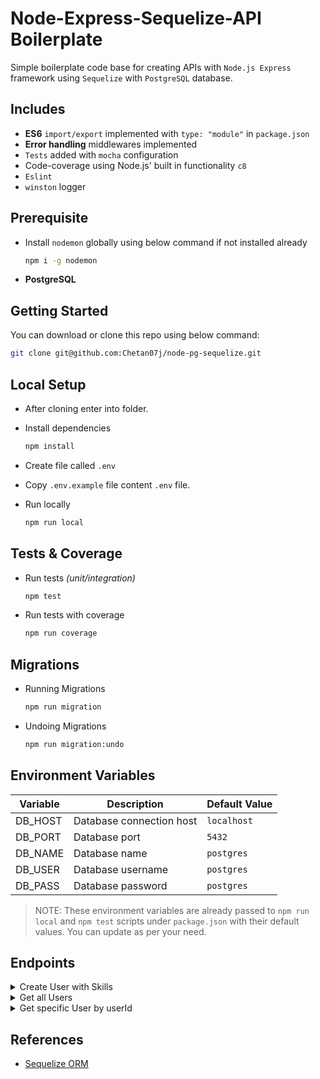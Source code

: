 # Node-Express-Sequelize-API Boilerplate

Simple boilerplate code base for creating APIs with `Node.js Express` framework using `Sequelize` with `PostgreSQL` database.

## Includes

- **ES6** `import/export` implemented with `type: "module"` in `package.json`
- **Error handling** middlewares implemented
- `Tests` added with `mocha` configuration
- Code-coverage using Node.js' built in functionality `c8`
- `Eslint`
- `winston` logger

## Prerequisite

- Install `nodemon` globally using below command if not installed already

  ```sh
  npm i -g nodemon
  ```

- **PostgreSQL**

## Getting Started

You can download or clone this repo using below command:

```sh
git clone git@github.com:Chetan07j/node-pg-sequelize.git
```

## Local Setup

- After cloning enter into folder.
- Install dependencies

  ```sh
  npm install
  ```

- Create file called `.env`
- Copy `.env.example` file content `.env` file.

- Run locally

  ```sh
  npm run local
  ```

## Tests & Coverage

- Run tests *(unit/integration)*

  ```sh
  npm test
  ```

- Run tests with coverage

  ```sh
  npm run coverage
  ```

## Migrations

- Running Migrations

  ```sh
  npm run migration
  ```

- Undoing Migrations

  ```sh
  npm run migration:undo
  ```

## Environment Variables

| Variable | Description              | Default Value |
| -------- | ------------------------ | ------------- |
| DB_HOST  | Database connection host | `localhost`   |
| DB_PORT  | Database port            | `5432`        |
| DB_NAME  | Database name            | `postgres`    |
| DB_USER  | Database username        | `postgres`    |
| DB_PASS  | Database password        | `postgres`    |

> NOTE: These environment variables are already passed to `npm run local` and `npm test` scripts under `package.json` with their default values. You can update as per your need.

## Endpoints

<!-- Create User with Skills -->
<details>
    <summary>Create User with Skills</summary>

  ```sh
  curl --location --request POST 'localhost:3000/v1/users' \
  --header 'Content-Type: application/json' \
  --data-raw '{
      "firstName": "Chetan",
      "lastName": "Patil",
      "gender": "Male",
      "skills": [
          {
              "name": "Node.js",
              "proficiency": "Advanced"
          }
      ]
  }'
  ```

</details>

<!-- Get all `Users` -->
<details>
    <summary>Get all Users</summary>

    ```sh
    # Request
    
    curl --location --request GET 'localhost:3000/v1/users'

    #Response

    {
      "success": true,
      "body": [
        {
          "id": 1,
          "firstName": "First1",
          "lastName": "Last",
          "gender": "Male",
          "createdAt": "2022-03-20T10:11:41.860Z",
          "updatedAt": "2022-03-20T10:11:41.860Z",
          "skills": [
            {
              "id": 1,
              "userId": 1,
              "name": "Node.js",
              "proficiency": "Advanced",
              "createdAt": "2022-03-20T10:11:41.867Z",
              "updatedAt": "2022-03-20T10:11:41.867Z"
            }
          ]
        }
      ]
    }

    ```

</details>

<!-- Get specific `User` by `userId` -->
<details>
    <summary>Get specific User by userId</summary>

    ```sh
    # Request

    curl --location --request GET 'localhost:3000/v1/users/1'

    # Response

    {
      "success": true,
      "body": {
        "id": 1,
        "firstName": "Chetan",
        "lastName": "Patil",
        "gender": "Male",
        "createdAt": "2022-03-20T20:39:17.912Z",
        "updatedAt": "2022-03-20T20:39:17.912Z",
        "skills": [
          {
            "id": 1,
            "userId": 1,
            "name": "Node.js",
            "proficiency": "Advanced",
            "createdAt": "2022-03-20T20:39:17.962Z",
            "updatedAt": "2022-03-20T20:39:17.962Z"
          }
        ]
      }
    }
    ```
</details>

## References

- [Sequelize ORM](https://sequelize.org/v6/)
